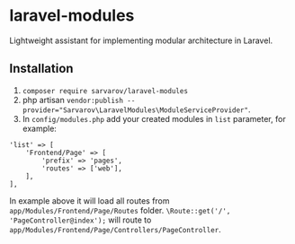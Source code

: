 # laravel-modules
Lightweight assistant for implementing modular architecture in Laravel.

## Installation
1. `composer require sarvarov/laravel-modules`
2. php artisan `vendor:publish --provider="Sarvarov\LaravelModules\ModuleServiceProvider"`.
3. In `config/modules.php` add your created modules in `list` parameter, for example:
```
'list' => [
    'Frontend/Page' => [
        'prefix' => 'pages',
        'routes' => ['web'],
    ],
],
```
In example above it will load all routes from `app/Modules/Frontend/Page/Routes` folder. `\Route::get('/', 'PageController@index');` will route to `app/Modules/Frontend/Page/Controllers/PageController`.
